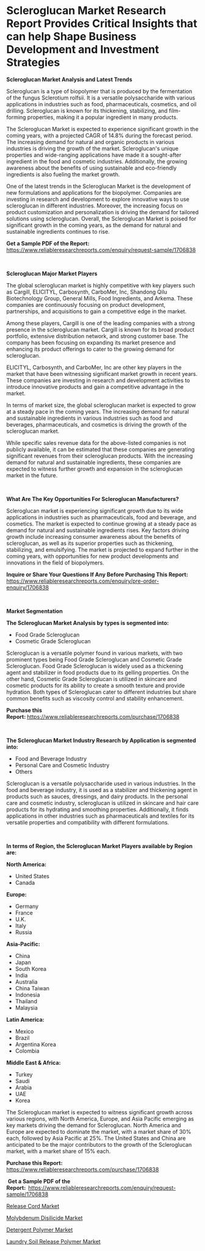 <p><h1>Scleroglucan Market Research Report Provides Critical Insights that can help Shape Business Development and Investment Strategies</h1></p><p><strong>Scleroglucan Market Analysis and Latest Trends</strong></p>
<p><p>Scleroglucan is a type of biopolymer that is produced by the fermentation of the fungus Sclerotium rolfsii. It is a versatile polysaccharide with various applications in industries such as food, pharmaceuticals, cosmetics, and oil drilling. Scleroglucan is known for its thickening, stabilizing, and film-forming properties, making it a popular ingredient in many products.</p><p>The Scleroglucan Market is expected to experience significant growth in the coming years, with a projected CAGR of 14.8% during the forecast period. The increasing demand for natural and organic products in various industries is driving the growth of the market. Scleroglucan's unique properties and wide-ranging applications have made it a sought-after ingredient in the food and cosmetic industries. Additionally, the growing awareness about the benefits of using sustainable and eco-friendly ingredients is also fueling the market growth.</p><p>One of the latest trends in the Scleroglucan Market is the development of new formulations and applications for the biopolymer. Companies are investing in research and development to explore innovative ways to use scleroglucan in different industries. Moreover, the increasing focus on product customization and personalization is driving the demand for tailored solutions using scleroglucan. Overall, the Scleroglucan Market is poised for significant growth in the coming years, as the demand for natural and sustainable ingredients continues to rise.</p></p>
<p><strong>Get a Sample PDF of the Report:&nbsp;</strong> <a href="https://www.reliableresearchreports.com/enquiry/request-sample/1706838">https://www.reliableresearchreports.com/enquiry/request-sample/1706838</a></p>
<p>&nbsp;</p>
<p><strong>Scleroglucan Major Market Players</strong></p>
<p><p>The global scleroglucan market is highly competitive with key players such as Cargill, ELICITYL, Carbosynth, CarboMer, Inc, Shandong Qilu Biotechnology Group, General Mills, Food Ingredients, and Arkema. These companies are continuously focusing on product development, partnerships, and acquisitions to gain a competitive edge in the market.</p><p>Among these players, Cargill is one of the leading companies with a strong presence in the scleroglucan market. Cargill is known for its broad product portfolio, extensive distribution network, and strong customer base. The company has been focusing on expanding its market presence and enhancing its product offerings to cater to the growing demand for scleroglucan.</p><p>ELICITYL, Carbosynth, and CarboMer, Inc are other key players in the market that have been witnessing significant market growth in recent years. These companies are investing in research and development activities to introduce innovative products and gain a competitive advantage in the market.</p><p>In terms of market size, the global scleroglucan market is expected to grow at a steady pace in the coming years. The increasing demand for natural and sustainable ingredients in various industries such as food and beverages, pharmaceuticals, and cosmetics is driving the growth of the scleroglucan market.</p><p>While specific sales revenue data for the above-listed companies is not publicly available, it can be estimated that these companies are generating significant revenues from their scleroglucan products. With the increasing demand for natural and sustainable ingredients, these companies are expected to witness further growth and expansion in the scleroglucan market in the future.</p></p>
<p>&nbsp;</p>
<p><strong>What Are The Key Opportunities For Scleroglucan Manufacturers?</strong></p>
<p><p>Scleroglucan market is experiencing significant growth due to its wide applications in industries such as pharmaceuticals, food and beverage, and cosmetics. The market is expected to continue growing at a steady pace as demand for natural and sustainable ingredients rises. Key factors driving growth include increasing consumer awareness about the benefits of scleroglucan, as well as its superior properties such as thickening, stabilizing, and emulsifying. The market is projected to expand further in the coming years, with opportunities for new product developments and innovations in the field of biopolymers.</p></p>
<p><strong>Inquire or Share Your Questions If Any Before Purchasing This Report:</strong> <a href="https://www.reliableresearchreports.com/enquiry/pre-order-enquiry/1706838">https://www.reliableresearchreports.com/enquiry/pre-order-enquiry/1706838</a></p>
<p>&nbsp;</p>
<p><strong>Market Segmentation</strong></p>
<p><strong>The Scleroglucan Market Analysis by types is segmented into:</strong></p>
<p><ul><li>Food Grade Scleroglucan</li><li>Cosmetic Grade Scleroglucan</li></ul></p>
<p><p>Scleroglucan is a versatile polymer found in various markets, with two prominent types being Food Grade Scleroglucan and Cosmetic Grade Scleroglucan. Food Grade Scleroglucan is widely used as a thickening agent and stabilizer in food products due to its gelling properties. On the other hand, Cosmetic Grade Scleroglucan is utilized in skincare and cosmetic products for its ability to create a smooth texture and provide hydration. Both types of Scleroglucan cater to different industries but share common benefits such as viscosity control and stability enhancement.</p></p>
<p><strong>Purchase this Report:&nbsp;</strong><a href="https://www.reliableresearchreports.com/purchase/1706838">https://www.reliableresearchreports.com/purchase/1706838</a></p>
<p>&nbsp;</p>
<p><strong>The Scleroglucan Market Industry Research by Application is segmented into:</strong></p>
<p><ul><li>Food and Beverage Industry</li><li>Personal Care and Cosmetic Industry</li><li>Others</li></ul></p>
<p><p>Scleroglucan is a versatile polysaccharide used in various industries. In the food and beverage industry, it is used as a stabilizer and thickening agent in products such as sauces, dressings, and dairy products. In the personal care and cosmetic industry, scleroglucan is utilized in skincare and hair care products for its hydrating and smoothing properties. Additionally, it finds applications in other industries such as pharmaceuticals and textiles for its versatile properties and compatibility with different formulations.</p></p>
<p>&nbsp;</p>
<p><strong>In terms of Region, the Scleroglucan Market Players available by Region are:</strong></p>
<p>
    <p> <strong> North America: </strong>
        <ul>
            <li>United States</li>
            <li>Canada</li>
        </ul>
        </p> 
    <p> <strong> Europe: </strong>
        <ul>
            <li>Germany</li>
            <li>France</li>
            <li>U.K.</li>
            <li>Italy</li>
            <li>Russia</li>
        </ul>
        </p> 
    <p> <strong> Asia-Pacific: </strong>
        <ul>
            <li>China</li>
            <li>Japan</li>
            <li>South Korea</li>
            <li>India</li>
            <li>Australia</li>
            <li>China Taiwan</li>
            <li>Indonesia</li>
            <li>Thailand</li>
            <li>Malaysia</li>
        </ul>
        </p> 
    <p> <strong> Latin America: </strong>
        <ul>
            <li>Mexico</li>
            <li>Brazil</li>
            <li>Argentina Korea</li>
            <li>Colombia</li>
        </ul>
        </p> 
    <p> <strong> Middle East & Africa: </strong>
        <ul>
            <li>Turkey</li>
            <li>Saudi</li>
            <li>Arabia</li>
            <li>UAE</li>
            <li>Korea</li>
        </ul>
    </p>
    </p>
<p><p>The Scleroglucan market is expected to witness significant growth across various regions, with North America, Europe, and Asia Pacific emerging as key markets driving the demand for Scleroglucan. North America and Europe are expected to dominate the market, with a market share of 30% each, followed by Asia Pacific at 25%. The United States and China are anticipated to be the major contributors to the growth of the Scleroglucan market, with a market share of 15% each.</p></p>
<p><strong>Purchase this Report: </strong><a href="https://www.reliableresearchreports.com/purchase/1706838">https://www.reliableresearchreports.com/purchase/1706838</a></p>
<p>&nbsp;<strong>Get a Sample PDF of the Report:&nbsp;&nbsp;</strong><a href="https://www.reliableresearchreports.com/enquiry/request-sample/1706838">https://www.reliableresearchreports.com/enquiry/request-sample/1706838</a></p>
<p><strong></strong></p>
<p><p><a href="https://github.com/juniordelafrance/Market-Research-Report-List-2/blob/main/release-cord-market.md">Release Cord Market</a></p><p><a href="https://github.com/jaidynmorantestelletmjzya/Market-Research-Report-List-1/blob/main/molybdenum-disilicide-market.md">Molybdenum Disilicide Market</a></p><p><a href="https://issuu.com/reportprime-2/docs/detergent-polymer-market-size-2030.pptx">Detergent Polymer Market</a></p><p><a href="https://issuu.com/reportprime-2/docs/laundry-soil-release-polymer-market-size-2030.pptx">Laundry Soil Release Polymer Market</a></p></p>